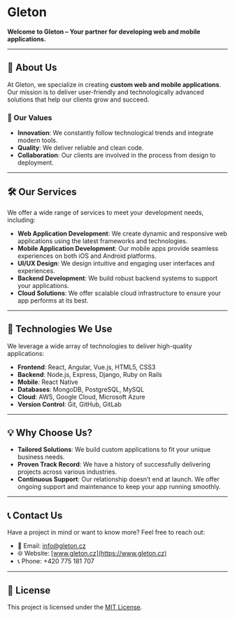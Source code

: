 # Gleton

**Welcome to Gleton – Your partner for developing web and mobile applications.**

---

## 🚀 About Us

At Gleton, we specialize in creating **custom web and mobile applications**. Our mission is to deliver user-friendly and technologically advanced solutions that help our clients grow and succeed.

### 🔑 Our Values
- **Innovation**: We constantly follow technological trends and integrate modern tools.
- **Quality**: We deliver reliable and clean code.
- **Collaboration**: Our clients are involved in the process from design to deployment.

---

## 🛠 Our Services

We offer a wide range of services to meet your development needs, including:

- **Web Application Development**: We create dynamic and responsive web applications using the latest frameworks and technologies.
- **Mobile Application Development**: Our mobile apps provide seamless experiences on both iOS and Android platforms.
- **UI/UX Design**: We design intuitive and engaging user interfaces and experiences.
- **Backend Development**: We build robust backend systems to support your applications.
- **Cloud Solutions**: We offer scalable cloud infrastructure to ensure your app performs at its best.

---

## 🚀 Technologies We Use

We leverage a wide array of technologies to deliver high-quality applications:

- **Frontend**: React, Angular, Vue.js, HTML5, CSS3
- **Backend**: Node.js, Express, Django, Ruby on Rails
- **Mobile**: React Native
- **Databases**: MongoDB, PostgreSQL, MySQL
- **Cloud**: AWS, Google Cloud, Microsoft Azure
- **Version Control**: Git, GitHub, GitLab

---

## 💡 Why Choose Us?

- **Tailored Solutions**: We build custom applications to fit your unique business needs.
- **Proven Track Record**: We have a history of successfully delivering projects across various industries.
- **Continuous Support**: Our relationship doesn’t end at launch. We offer ongoing support and maintenance to keep your app running smoothly.

---

## 📞 Contact Us

Have a project in mind or want to know more? Feel free to reach out:

- 📧 Email: [info@gleton.cz](mailto:info@gleton.com)
- 🌐 Website: [www.gleton.cz](https://www.gleton.cz)
- 📞 Phone: +420 775 181 707

---

## 📜 License

This project is licensed under the [MIT License](LICENSE).
